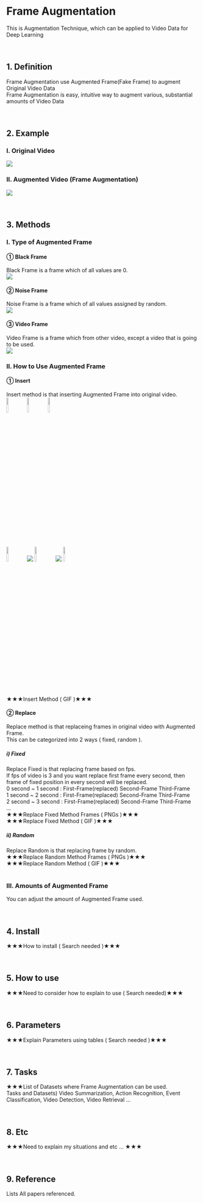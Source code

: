 # Frame Augmentation <br>
This is Augmentation Technique, which can be applied to Video Data for Deep Learning <br><br><br>


## 1. Definition <br>
Frame Augmentation use Augmented Frame(Fake Frame) to augment Original Video Data <br>
Frame Augmentation is easy, intuitive way to augment various, substantial amounts of Video Data <br><br><br>


## 2. Example <br>
### Ⅰ. Original Video <br>
<img src="https://user-images.githubusercontent.com/93433004/206331543-3b89febd-f0bf-43f3-98dd-8ac0aef59fff.gif"/><br>
### Ⅱ. Augmented Video (Frame Augmentation) <br>
<img src="https://user-images.githubusercontent.com/93433004/206331829-169a3ddc-650a-4677-96ea-42566ee018f9.gif"/><br><br><br>


## 3. Methods <br>

### Ⅰ. Type of Augmented Frame <br>
#### ① Black Frame <br>
Black Frame is a frame which of all values are 0. <br>
<img src="https://user-images.githubusercontent.com/93433004/206332255-266648b0-3f6a-4992-9af5-5e165dc7b0ba.png"/><br>
#### ② Noise Frame <br>
Noise Frame is a frame which of all values assigned by random. <br>
<img src="https://user-images.githubusercontent.com/93433004/206332313-1d2d69f2-4a47-401d-b7e5-a21942617c5e.png"/><br>
#### ③ Video Frame <br>
Video Frame is a frame which from other video, except a video that is going to be used. <br>
<img src="https://user-images.githubusercontent.com/93433004/206332363-19baa379-b2a7-4182-ae2b-f640ac0839a8.png"/><br>

### Ⅱ. How to Use Augmented Frame <br>
#### ① Insert <br>
Insert method is that inserting Augmented Frame into original video. <br>
<img width="10%" src="https://user-images.githubusercontent.com/93433004/206332486-d0c863af-25b8-4c78-b4de-e389f7626496.png"/>
<img width="10%" src="https://user-images.githubusercontent.com/93433004/206332514-146c847d-a3ea-4c44-9167-d04843de6177.png"/>
<img width="10%" src="https://user-images.githubusercontent.com/93433004/206332548-ecc90ae7-0f5f-45e9-bf84-ae3770e59fea.png"/><br>
<img width="10%" src="https://user-images.githubusercontent.com/93433004/206332486-d0c863af-25b8-4c78-b4de-e389f7626496.png"/>
<img src="https://user-images.githubusercontent.com/93433004/206332313-1d2d69f2-4a47-401d-b7e5-a21942617c5e.png"/>
<img width="10%" src="https://user-images.githubusercontent.com/93433004/206332514-146c847d-a3ea-4c44-9167-d04843de6177.png"/>
<img src="https://user-images.githubusercontent.com/93433004/206332313-1d2d69f2-4a47-401d-b7e5-a21942617c5e.png"/>
<img width="10%" src="https://user-images.githubusercontent.com/93433004/206332548-ecc90ae7-0f5f-45e9-bf84-ae3770e59fea.png"/><br>
★★★Insert Method ( GIF )★★★ <br>
#### ② Replace <br>
Replace method is that replaceing frames in original video with Augmented Frame. <br>
This can be categorized into 2 ways ( fixed, random ). <br>
##### ⅰ) Fixed <br>
Replace Fixed is that replacing frame based on fps. <br>
If fps of video is 3 and you want replace first frame every second, then frame of fixed position in every second will be replaced. <br>
0 second ~ 1 second : First-Frame(replaced)    Second-Frame    Third-Frame <br>
1 second ~ 2 second : First-Frame(replaced)    Second-Frame    Third-Frame <br>
2 second ~ 3 second : First-Frame(replaced)    Second-Frame    Third-Frame <br>
... <br>
★★★Replace Fixed Method Frames ( PNGs )★★★ <br>
★★★Replace Fixed Method ( GIF )★★★ <br>
##### ⅱ) Random <br>
Replace Random is that replacing frame by random. <br>
★★★Replace Random Method Frames ( PNGs )★★★ <br>
★★★Replace Random Method ( GIF )★★★ <br><br>

### Ⅲ. Amounts of Augmented Frame <br>
You can adjust the amount of Augmented Frame used. <br><br><br>


## 4. Install <br>
★★★How to install ( Search needed )★★★ <br><br><br>


## 5. How to use <br>
★★★Need to consider how to explain to use ( Search needed)★★★ <br><br><br>


## 6. Parameters <br>
★★★Explain Parameters using tables ( Search needed )★★★ <br><br><br>


## 7. Tasks <br>
★★★List of Datasets where Frame Augmentation can be used.<br>
Tasks and Datasets) Video Summarization, Action Recognition, Event Classification, Video Detection, Video Retrieval ... <br><br><br>


## 8. Etc <br>
★★★Need to explain my situations and etc ... ★★★ <br><br><br>


## 9. Reference <br>
Lists All papers referenced.
